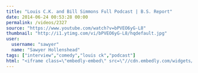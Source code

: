 ```yaml
---
title: "Louis C.K. and Bill Simmons Full Podcast | B.S. Report"
date: 2014-06-24 00:53:28 00:00
permalink: /videos/2327
source: "https://www.youtube.com/watch?v=bPVEO6yG-L8"
thumbnail: "http://i1.ytimg.com/vi/bPVEO6yG-L8/hqdefault.jpg"
user:
  username: "sawyer"
  name: "Sawyer Hollenshead"
tags: ["interview","comedy","louis ck","podcast"]
html: "<iframe class=\"embedly-embed\" src=\"//cdn.embedly.com/widgets/media.html?src=http%3A%2F%2Fwww.youtube.com%2Fembed%2FbPVEO6yG-L8%3Fwmode%3Dtransparent%26feature%3Doembed&wmode=transparent&url=http%3A%2F%2Fwww.youtube.com%2Fwatch%3Fv%3DbPVEO6yG-L8&image=http%3A%2F%2Fi1.ytimg.com%2Fvi%2FbPVEO6yG-L8%2Fhqdefault.jpg&key=daaebf4d9cdd46779200162d0ca86e20&type=text%2Fhtml&schema=youtube\" width=\"854\" height=\"480\" scrolling=\"no\" frameborder=\"0\" allowfullscreen></iframe>"
---
```


